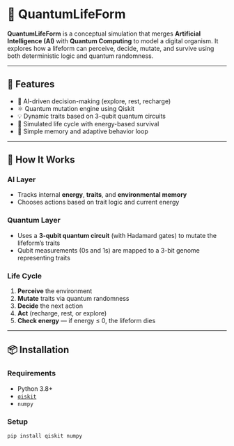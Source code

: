 # 🧬 QuantumLifeForm

**QuantumLifeForm** is a conceptual simulation that merges **Artificial Intelligence (AI)** with **Quantum Computing** to model a digital organism. It explores how a lifeform can perceive, decide, mutate, and survive using both deterministic logic and quantum randomness.

---

## 🚀 Features

- 🧠 AI-driven decision-making (explore, rest, recharge)
- ⚛️ Quantum mutation engine using Qiskit
- 💡 Dynamic traits based on 3-qubit quantum circuits
- 🔁 Simulated life cycle with energy-based survival
- 🧬 Simple memory and adaptive behavior loop

---

## 🧠 How It Works

### AI Layer
- Tracks internal **energy**, **traits**, and **environmental memory**
- Chooses actions based on trait logic and current energy

### Quantum Layer
- Uses a **3-qubit quantum circuit** (with Hadamard gates) to mutate the lifeform’s traits
- Qubit measurements (0s and 1s) are mapped to a 3-bit genome representing traits

### Life Cycle
1. **Perceive** the environment
2. **Mutate** traits via quantum randomness
3. **Decide** the next action
4. **Act** (recharge, rest, or explore)
5. **Check energy** — if energy ≤ 0, the lifeform dies

---

## 📦 Installation

### Requirements
- Python 3.8+
- [`qiskit`](https://qiskit.org/)
- `numpy`

### Setup

```bash
pip install qiskit numpy
```

